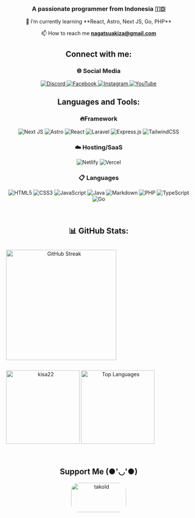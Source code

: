 <h3 align="center">A passionate programmer from Indonesia 🇮🇩</h3>

<div align="center">
<p>    
🌱 I’m currently learning **React, Astro, Next JS, Go, PHP**
</p>

📫 How to reach me **nagatsuakiza@gmail.com**    
</div>
</div>

<h2 align="center">Connect with me:</h2>

<div align="center">
<h3 >🌐 Social Media</h3>
    <a href="https://discord.com/invite/vxpBCAsp82">
        <img src="https://img.shields.io/badge/Discord-%235865F2.svg?style=for-the-badge&logo=discord&logoColor=white" alt="Discord" class="badge-img">
    </a>
    <a href="https://facebook.com/nagatsu.akiza">
        <img src="https://img.shields.io/badge/Facebook-%231877F2.svg?style=for-the-badge&logo=Facebook&logoColor=white" alt="Facebook" class="badge-img">
    </a>
    <a href="https://www.instagram.com/nagatsuakiza/">
        <img src="https://img.shields.io/badge/Instagram-%23E4405F.svg?style=for-the-badge&logo=Instagram&logoColor=white" alt="Instagram" class="badge-img">
    </a>
    <a href="https://www.youtube.com/@Nagatsu_Akiza">
        <img src="https://img.shields.io/badge/YouTube-%23FF0000.svg?style=for-the-badge&logo=YouTube&logoColor=white" alt="YouTube" class="badge-img">
    </a>
</div>

<div align="center">
<h2>Languages and Tools:</h2>
<h3>🔥Framework</h3>
    <img src="https://img.shields.io/badge/Next-black?style=for-the-badge&logo=next.js&logoColor=white" alt="Next JS" class="badge-img">
    <img src="https://img.shields.io/badge/astro-%232C2052.svg?style=for-the-badge&logo=astro&logoColor=white" alt="Astro" class="badge-img">
    <img src="https://img.shields.io/badge/react-%2320232a.svg?style=for-the-badge&logo=react&logoColor=%2361DAFB" alt="React" class="badge-img">
    <img src="https://img.shields.io/badge/laravel-%23FF2D20.svg?style=for-the-badge&logo=laravel&logoColor=white" alt="Laravel" class="badge-img">
    <img src="https://img.shields.io/badge/express.js-%23404d59.svg?style=for-the-badge&logo=express&logoColor=%2361DAFB" alt="Express.js" class="badge-img">
    <img src="https://img.shields.io/badge/tailwindcss-%2338B2AC.svg?style=for-the-badge&logo=tailwind-css&logoColor=white" alt="TailwindCSS" class="badge-img">
</div>

<div align="center">
<h3>☁️ Hosting/SaaS</h3>
    <img src="https://img.shields.io/badge/netlify-%23000000.svg?style=for-the-badge&logo=netlify&logoColor=#00C7B7" alt="Netlify" class="badge-img">
    <img src="https://img.shields.io/badge/vercel-%23000000.svg?style=for-the-badge&logo=vercel&logoColor=white" alt="Vercel" class="badge-img">
</div>

<div align="center">
<h3>📋 Languages</h3>
    <img src="https://img.shields.io/badge/html5-%23E34F26.svg?style=for-the-badge&logo=html5&logoColor=white" alt="HTML5" class="badge-img">
    <img src="https://img.shields.io/badge/css3-%231572B6.svg?style=for-the-badge&logo=css3&logoColor=white" alt="CSS3" class="badge-img">
    <img src="https://img.shields.io/badge/javascript-%23323330.svg?style=for-the-badge&logo=javascript&logoColor=%23F7DF1E" alt="JavaScript" class="badge-img">
    <img src="https://img.shields.io/badge/java-%23ED8B00.svg?style=for-the-badge&logo=openjdk&logoColor=white" alt="Java" class="badge-img">
    <img src="https://img.shields.io/badge/markdown-%23000000.svg?style=for-the-badge&logo=markdown&logoColor=white" alt="Markdown" class="badge-img">
    <img src="https://img.shields.io/badge/php-%23777BB4.svg?style=for-the-badge&logo=php&logoColor=white" alt="PHP" class="badge-img">
    <img src="https://img.shields.io/badge/typescript-%23007ACC.svg?style=for-the-badge&logo=typescript&logoColor=white" alt="TypeScript" class="badge-img">
    <img src="https://img.shields.io/badge/go-%2300ADD8.svg?style=for-the-badge&logo=go&logoColor=white" alt="Go" class="badge-img">
</div>
<br>
<br>

<h2 align="center">📊 GitHub Stats:</h2>
<p align="center" style="display:inline-block;">
  <img src="https://streak-stats.demolab.com?user=NagatsuAkiza&theme=transparent&border_radius=5&" height="300" alt="GitHub Streak" />
</p>
<p align="center" style="display:inline-block;">
  <img src="https://github-readme-stats.vercel.app/api?username=nagatsuakiza&show_icons=true&locale=en" height="200" alt="kisa22" />
  <img src="https://github-readme-stats.vercel.app/api/top-langs/?username=nagatsuakiza&layout=compact" height="200" alt="Top Languages">
</p>
<p align="left" style="display:inline-block;">
</p>
<br>
<br>

<h2 align="center">Support Me (●'◡'●)</h2>
<p align="center">
  <a href="https://tako.id/nagatsuakiza">
    <img src="https://storage.tako.id/creator/1d1e92c3-89ab-4d62-9385-6f442e88eeb1/banner.png?ref=Frame%2B10.png" style="border-radius: 20px;" height="80" width="150" alt="takoId" />
  </a>
</p>

<!-- <style>
    .badge-img {
        width: 140px;
        height: 35px;
        object-fit: cover;
        margin-right: 10px;
    }
</style> -->
